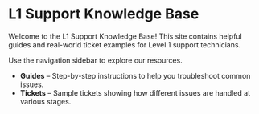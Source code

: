 # L1 Support Knowledge Base

Welcome to the L1 Support Knowledge Base! This site contains helpful guides and real-world ticket examples for Level 1 support technicians.

Use the navigation sidebar to explore our resources.

- **Guides** – Step-by-step instructions to help you troubleshoot common issues.
- **Tickets** – Sample tickets showing how different issues are handled at various stages.
